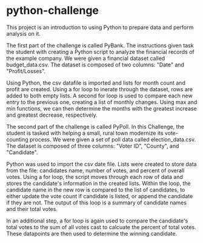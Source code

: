 # python-challenge

This project is an introduction to using Python to prepare data and perform analysis on it.

The first part of the challenge is called PyBank. The instructions given task the student with creating a Python script to analyze the financial records of the example company. We were given a financial dataset called budget_data.csv. The dataset is composed of two columns: "Date" and "Profit/Losses".

Using Python, the csv datafile is imported and lists for month count and profit are created. Using a for loop to inerate through the dataset, rows are added to both empty lists. A second for loop is used to compare each new entry to the previous one, creating a list of monthly changes. Using max and min functions, we can then determine the months with the greatest increase and greatest decrease, respectively.

The second part of the challenge is called PyPoll. In this Challenge, the student is tasked with helping a small, rural town modernize its vote-counting process. We were given a set of poll data called election_data.csv. The dataset is composed of three columns: "Voter ID", "County", and "Candidate".

Python was used to import the csv date file. Lists were created to store data from the file: candidates name, number of votes, and percent of overall votes. Using a for loop, the script moves through each row of data and stores the candidate's information in the created lists. Within the loop, the candidate name in the new row is compared to the list of candidates, to either update the vote count if candidate is listed, or append the candidate if they are not. The output of this loop is a summary of candidate names and their total votes.

In an additional step, a for loop is again used to compare the candidate's total votes to the sum of all votes cast to calcuate the percent of total votes. These datapoints are then used to determine the winning candidate.
